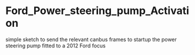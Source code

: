 # Ford_Power_steering_pump_Activation
simple sketch to send the relevant canbus frames to startup the power steering pump fitted to a 2012 Ford focus

